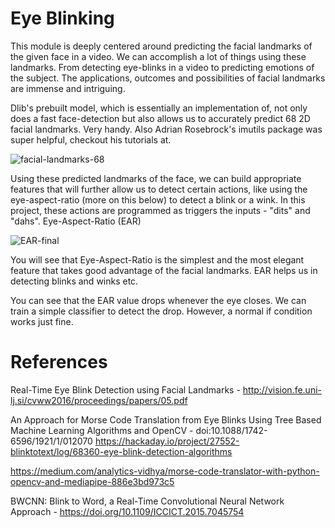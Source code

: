# Eye Blinking
This module is deeply centered around predicting the facial landmarks of the given face in a video. We can accomplish a lot of things using these landmarks. From detecting eye-blinks in a video to predicting emotions of the subject. The applications, outcomes and possibilities of facial landmarks are immense and intriguing.

Dlib's prebuilt model, which is essentially an implementation of, not only does a fast face-detection but also allows us to accurately predict 68 2D facial landmarks. Very handy. Also Adrian Rosebrock's imutils package was super helpful, checkout his tutorials at.

![facial-landmarks-68](https://user-images.githubusercontent.com/47856985/158023361-871b70d4-1068-4a26-85d2-4606ab45b249.jpg)

Using these predicted landmarks of the face, we can build appropriate features that will further allow us to detect certain actions, like using the eye-aspect-ratio (more on this below) to detect a blink or a wink. In this project, these actions are programmed as triggers the inputs - "dits" and "dahs".
Eye-Aspect-Ratio (EAR)

![EAR-final](https://user-images.githubusercontent.com/47856985/158023366-4c543d5c-6cb1-4d8b-af93-c9a8e5788d41.png)


You will see that Eye-Aspect-Ratio is the simplest and the most elegant feature that takes good advantage of the facial landmarks. EAR helps us in detecting blinks and winks etc.

You can see that the EAR value drops whenever the eye closes. We can train a simple classifier to detect the drop. However, a normal if condition works just fine.



# References

Real-Time Eye Blink Detection using Facial Landmarks - http://vision.fe.uni-lj.si/cvww2016/proceedings/papers/05.pdf

An Approach for Morse Code Translation from Eye Blinks Using Tree Based Machine Learning Algorithms and OpenCV -  doi:10.1088/1742-6596/1921/1/012070
https://hackaday.io/project/27552-blinktotext/log/68360-eye-blink-detection-algorithms

https://medium.com/analytics-vidhya/morse-code-translator-with-python-opencv-and-mediapipe-886e3bd973c5

BWCNN: Blink to Word, a Real-Time Convolutional Neural Network Approach  - https://doi.org/10.1109/ICCICT.2015.7045754
